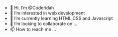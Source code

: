 - 👋 Hi, I’m @Coderidah
- 👀 I’m interested in web development
- 🌱 I’m currently learning HTML,CSS and Javascript
- 💞️ I’m looking to collaborate on ...
- 📫 How to reach me ...

<!---
Coderidah/Coderidah is a ✨ special ✨ repository because its `README.md` (this file) appears on your GitHub profile.
You can click the Preview link to take a look at your changes.
--->
